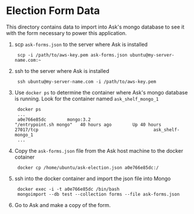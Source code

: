 # Election Form Data
This directory contains data to import into Ask's mongo database to see it with
the form necessary to power this application.

1. scp `ask-forms.json` to the server where Ask is installed

        scp -i /path/to/aws-key.pem ask-forms.json ubuntu@my-server-name.com:~

2. ssh to the server where Ask is installed

        ssh ubuntu@my-server-name.com -i /path/to/aws-key.pem

3. Use `docker ps` to determine the container where Ask's mongo database is running. Look for the container named `ask_shelf_mongo_1`

        docker ps
        ...
        a0e766e85dc        mongo:3.2                        "/entrypoint.sh mongo"   40 hours ago        Up 40 hours         27017/tcp                                            ask_shelf-mongo_1
        ...

4. Copy the `ask-forms.json` file from the Ask host machine to the docker cotainer

        docker cp /home/ubuntu/ask-election.json a0e766e85dc:/

5. ssh into the docker container and import the json file into Mongo

        docker exec -i -t a0e766e85dc /bin/bash
        mongoimport --db test --collection forms --file ask-forms.json

6. Go to Ask and make a copy of the form.
